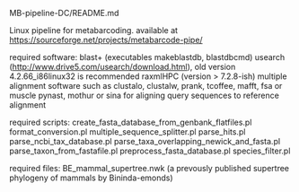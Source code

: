 MB-pipeline-DC/README.md

Linux pipeline for metabarcoding.
available at https://sourceforge.net/projects/metabarcode-pipe/

required software: 
  blast+ (executables makeblastdb, blastdbcmd)
  usearch (http://www.drive5.com/usearch/download.html), old version 4.2.66_i86linux32 is recommended
  raxmlHPC (version > 7.2.8-ish)
  multiple alignment software such as clustalo, clustalw, prank, tcoffee, mafft, fsa or muscle
  pynast, mothur or sina for aligning query sequences to reference alignment

required scripts:
  create_fasta_database_from_genbank_flatfiles.pl
  format_conversion.pl
  multiple_sequence_splitter.pl
  parse_hits.pl
  parse_ncbi_tax_database.pl
  parse_taxa_overlapping_newick_and_fasta.pl
  parse_taxon_from_fastafile.pl
  preprocess_fasta_database.pl
  species_filter.pl

required files:
  BE_mammal_supertree.nwk (a prevously published supertree phylogeny of mammals by Bininda-emonds)

